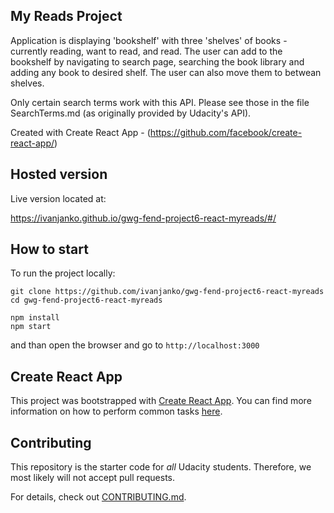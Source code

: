 ## My Reads Project

Application is displaying 'bookshelf' with three 'shelves' of books - currently reading, want to read, and read. The user can add to the bookshelf by navigating to search page, searching the book library and adding any book to desired shelf. The user can also move them to betwean shelves.

Only certain search terms work with this API. Please see those in the file SearchTerms.md (as originally provided by Udacity's API).

Created with Create React App - (https://github.com/facebook/create-react-app/)

## Hosted version

Live version located at:

https://ivanjanko.github.io/gwg-fend-project6-react-myreads/#/

## How to start

To run the project locally:

```
git clone https://github.com/ivanjanko/gwg-fend-project6-react-myreads
cd gwg-fend-project6-react-myreads
```
```
npm install
npm start
```
and than open the browser and go to `http://localhost:3000`

## Create React App

This project was bootstrapped with [Create React App](https://github.com/facebookincubator/create-react-app). You can find more information on how to perform common tasks [here](https://github.com/facebookincubator/create-react-app/blob/master/packages/react-scripts/template/README.md).

## Contributing

This repository is the starter code for _all_ Udacity students. Therefore, we most likely will not accept pull requests.

For details, check out [CONTRIBUTING.md](CONTRIBUTING.md).


